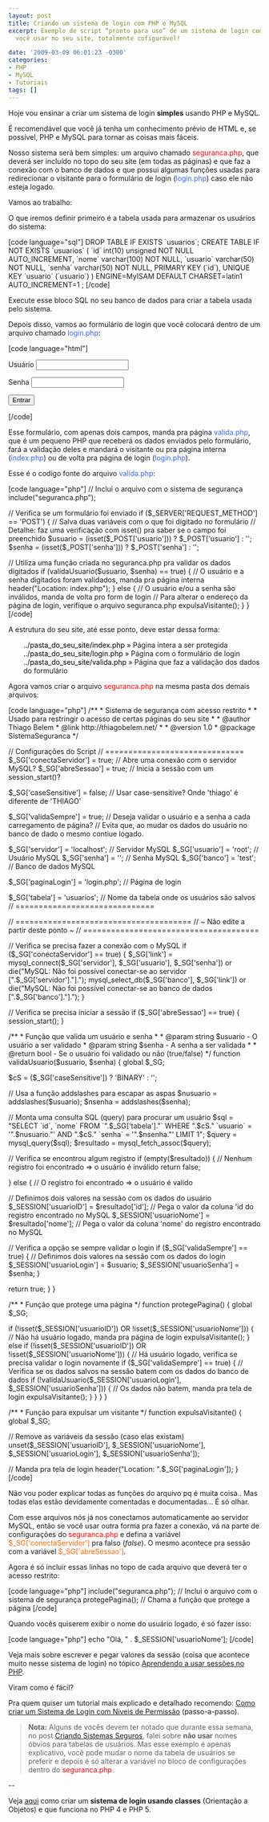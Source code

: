 ```yaml
---
layout: post
title: Criando um sistema de login com PHP e MySQL
excerpt: Exemplo de script “pronto para uso” de um sistema de login completo para
  você usar no seu site, totalmente cofigurável!

date: '2009-03-09 06:01:23 -0300'
categories:
- PHP
- MySQL
- Tutoriais
tags: []
---
```

<p>Hoje vou ensinar a criar um sistema de login <strong>simples</strong> usando PHP e MySQL.</p>
<p>É recomendável que você já tenha um conhecimento prévio de HTML e, se possível, PHP e MySQL para tornar as coisas mais fáceis.</p>
<p>Nosso sistema será bem simples: um arquivo chamado <span style="color: #ff0000;">seguranca.php</span>, que deverá ser incluído no topo do seu site (em todas as páginas) e que faz a conexão com o banco de dados e que possui algumas funções usadas para redirecionar o visitante para o formulário de login (<span style="color: #3366ff;">login.php</span>) caso ele não esteja logado.</p>
<p>Vamos ao trabalho:</p>
<p>O que iremos definir primeiro é a tabela usada para armazenar os usuários do sistema:</p>
<p>[code language="sql"]
DROP TABLE IF EXISTS `usuarios`;
CREATE TABLE IF NOT EXISTS `usuarios` (
`id` int(10) unsigned NOT NULL AUTO_INCREMENT,
`nome` varchar(100) NOT NULL,
`usuario` varchar(50) NOT NULL,
`senha` varchar(50) NOT NULL,
PRIMARY KEY (`id`),
UNIQUE KEY `usuario` (`usuario`)
) ENGINE=MyISAM DEFAULT CHARSET=latin1 AUTO_INCREMENT=1 ;
[/code]</p>
<p>Execute esse bloco SQL no seu banco de dados para criar a tabela usada pelo sistema.</p>
<p>Depois disso, vamos ao formulário de login que você colocará dentro de um arquivo chamado <span style="color: #3366ff;">login.php</span>:</p>
<p>[code language="html"]
<form method="post" action="valida.php">
<label>Usuário</label>
<input type="text" name="usuario" maxlength="50" /></p>
<p><label>Senha</label>
<input type="password" name="senha" maxlength="50" /></p>
<p><input type="submit" value="Entrar" />
</form>
[/code]</p>
<p>Esse formulário, com apenas dois campos, manda pra página <span style="color: #3366ff;">valida.php</span>, que é um pequeno PHP que receberá os dados enviados pelo formulário, fará a validação deles e mandará o visitante ou pra página interna (<span style="color: #3366ff;">index.php</span>) ou de volta pra página de login (<span style="color: #3366ff;">login.php</span>).</p>
<p>Esse é o codigo fonte do arquivo <span style="color: #3366ff;">valida.php</span>:</p>
<p>[code language="php"]
// Inclui o arquivo com o sistema de segurança
include("seguranca.php");</p>
<p>// Verifica se um formulário foi enviado
if ($_SERVER['REQUEST_METHOD'] == 'POST') {
// Salva duas variáveis com o que foi digitado no formulário
// Detalhe: faz uma verificação com isset() pra saber se o campo foi preenchido
$usuario = (isset($_POST['usuario'])) ? $_POST['usuario'] : '';
$senha = (isset($_POST['senha'])) ? $_POST['senha'] : '';</p>
<p>// Utiliza uma função criada no seguranca.php pra validar os dados digitados
if (validaUsuario($usuario, $senha) == true) {
// O usuário e a senha digitados foram validados, manda pra página interna
header("Location: index.php");
} else {
// O usuário e/ou a senha são inválidos, manda de volta pro form de login
// Para alterar o endereço da página de login, verifique o arquivo seguranca.php
expulsaVisitante();
}
}
[/code]</p>
<p>A estrutura do seu site, até esse ponto, deve estar dessa forma:</p>
<p style="padding-left: 30px;"><span style="color: #000000;">../pasta_do_seu_site/index.php</span> » Página intera a ser protegida
<span style="color: #000000;">../pasta_do_seu_site/login.php</span> » Página com o formulário de login
<span style="color: #000000;">../pasta_do_seu_site/valida.php</span> » Página que faz a validação dos dados do formulário</p>
<p>Agora vamos criar o arquivo <span style="color: #ff0000;">seguranca.php</span> na mesma pasta dos demais arquivos:</p>
<p>[code language="php"]
/**
* Sistema de segurança com acesso restrito
*
* Usado para restringir o acesso de certas páginas do seu site
*
* @author Thiago Belem <contato@thiagobelem.net>
* @link http://thiagobelem.net/
*
* @version 1.0
* @package SistemaSeguranca
*/</p>
<p>//  Configurações do Script
// ==============================
$_SG['conectaServidor'] = true;    // Abre uma conexão com o servidor MySQL?
$_SG['abreSessao'] = true;         // Inicia a sessão com um session_start()?</p>
<p>$_SG['caseSensitive'] = false;     // Usar case-sensitive? Onde 'thiago' é diferente de 'THIAGO'</p>
<p>$_SG['validaSempre'] = true;       // Deseja validar o usuário e a senha a cada carregamento de página?
// Evita que, ao mudar os dados do usuário no banco de dado o mesmo contiue logado.</p>
<p>$_SG['servidor'] = 'localhost';    // Servidor MySQL
$_SG['usuario'] = 'root';          // Usuário MySQL
$_SG['senha'] = '';                // Senha MySQL
$_SG['banco'] = 'test';            // Banco de dados MySQL</p>
<p>$_SG['paginaLogin'] = 'login.php'; // Página de login</p>
<p>$_SG['tabela'] = 'usuarios';       // Nome da tabela onde os usuários são salvos
// ==============================</p>
<p>// ======================================
//   ~ Não edite a partir deste ponto ~
// ======================================</p>
<p>// Verifica se precisa fazer a conexão com o MySQL
if ($_SG['conectaServidor'] == true) {
$_SG['link'] = mysql_connect($_SG['servidor'], $_SG['usuario'], $_SG['senha']) or die("MySQL: Não foi possível conectar-se ao servidor [".$_SG['servidor']."].");
mysql_select_db($_SG['banco'], $_SG['link']) or die("MySQL: Não foi possível conectar-se ao banco de dados [".$_SG['banco']."].");
}</p>
<p>// Verifica se precisa iniciar a sessão
if ($_SG['abreSessao'] == true) {
session_start();
}</p>
<p>/**
* Função que valida um usuário e senha
*
* @param string $usuario - O usuário a ser validado
* @param string $senha - A senha a ser validada
*
* @return bool - Se o usuário foi validado ou não (true/false)
*/
function validaUsuario($usuario, $senha) {
global $_SG;</p>
<p>$cS = ($_SG['caseSensitive']) ? 'BINARY' : '';</p>
<p>// Usa a função addslashes para escapar as aspas
$nusuario = addslashes($usuario);
$nsenha = addslashes($senha);</p>
<p>// Monta uma consulta SQL (query) para procurar um usuário
$sql = "SELECT `id`, `nome` FROM `".$_SG['tabela']."` WHERE ".$cS." `usuario` = '".$nusuario."' AND ".$cS." `senha` = '".$nsenha."' LIMIT 1";
$query = mysql_query($sql);
$resultado = mysql_fetch_assoc($query);</p>
<p>// Verifica se encontrou algum registro
if (empty($resultado)) {
// Nenhum registro foi encontrado => o usuário é inválido
return false;</p>
<p>} else {
// O registro foi encontrado => o usuário é valido</p>
<p>// Definimos dois valores na sessão com os dados do usuário
$_SESSION['usuarioID'] = $resultado['id']; // Pega o valor da coluna 'id do registro encontrado no MySQL
$_SESSION['usuarioNome'] = $resultado['nome']; // Pega o valor da coluna 'nome' do registro encontrado no MySQL</p>
<p>// Verifica a opção se sempre validar o login
if ($_SG['validaSempre'] == true) {
// Definimos dois valores na sessão com os dados do login
$_SESSION['usuarioLogin'] = $usuario;
$_SESSION['usuarioSenha'] = $senha;
}</p>
<p>return true;
}
}</p>
<p>/**
* Função que protege uma página
*/
function protegePagina() {
global $_SG;</p>
<p>if (!isset($_SESSION['usuarioID']) OR !isset($_SESSION['usuarioNome'])) {
// Não há usuário logado, manda pra página de login
expulsaVisitante();
} else if (!isset($_SESSION['usuarioID']) OR !isset($_SESSION['usuarioNome'])) {
// Há usuário logado, verifica se precisa validar o login novamente
if ($_SG['validaSempre'] == true) {
// Verifica se os dados salvos na sessão batem com os dados do banco de dados
if (!validaUsuario($_SESSION['usuarioLogin'], $_SESSION['usuarioSenha'])) {
// Os dados não batem, manda pra tela de login
expulsaVisitante();
}
}
}
}</p>
<p>/**
* Função para expulsar um visitante
*/
function expulsaVisitante() {
global $_SG;</p>
<p>// Remove as variáveis da sessão (caso elas existam)
unset($_SESSION['usuarioID'], $_SESSION['usuarioNome'], $_SESSION['usuarioLogin'], $_SESSION['usuarioSenha']);</p>
<p>// Manda pra tela de login
header("Location: ".$_SG['paginaLogin']);
}
[/code]</p>
<p>Não vou poder explicar todas as funções do arquivo pq é muita coisa.. Mas todas elas estão devidamente comentadas e documentadas... É só olhar.</p>
<p>Com esse arquivos nós já nos conectamos automaticamente ao servidor MySQL, então se você usar outra forma pra fazer a conexão, vá na parte de configurações do <span style="color: #ff0000;">seguranca.php</span> e defina a variável <span style="color: #ff6600;">$_SG['conectaServidor']</span> pra falso (<em>false</em>). O mesmo acontece pra sessão com a variável <span style="color: #ff6600;">$_SG['abreSessao']</span>.</p>
<p>Agora é só incluir essas linhas no topo de cada arquivo que deverá ter o acesso restrito:</p>
<p>[code language="php"]
include("seguranca.php"); // Inclui o arquivo com o sistema de segurança
protegePagina(); // Chama a função que protege a página
[/code]</p>
<p>Quando vocês quiserem exibir o nome do usuário logado, é só fazer isso:</p>
<p>[code language="php"]
echo "Olá, " . $_SESSION['usuarioNome'];
[/code]</p>
<p>Veja mais sobre escrever e pegar valores da sessão (coisa que acontece muito nesse sistema de login) no tópico <a href="/aprendendo-a-usar-sessoes-no-php" target="_blank">Aprendendo a usar sessões no PHP</a>.</p>
<p>Viram como é fácil?</p>
<p>Pra quem quiser um tutorial mais explicado e detalhado recomendo: <a href="/como-criar-um-sistema-de-login-com-niveis-de-permissao" target="_blank">Como criar um Sistema de Login com Níveis de Permissão</a> (passo-a-passo).</p>
<blockquote><p><strong>Nota:</strong> Alguns de vocês devem ter notado que durante essa semana, no post <a href="/criando-sistemas-seguros-parte-1" target="_blank">Criando Sistemas Seguros</a>, falei sobre <strong>não usar</strong> nomes óbvios para tabelas de usuários. Mas esse exemplo é apenas explicativo, você pode mudar o nome da tabela de usuários se preferir e depois é só alterar a variável no bloco de configurações dentro do <span style="color: #ff0000;">seguranca.php</span>.</p></blockquote>
<p>--</p>
<p>Veja <a href="/criando-um-sistema-de-logins-com-classe-no-php-parte-1" title="Criando um sistema de logins com classe no PHP" target="_blank">aqui</a> como criar um <strong>sistema de login usando classes</strong> (Orientação a Objetos) e que funciona no PHP 4 e PHP 5.</p>
